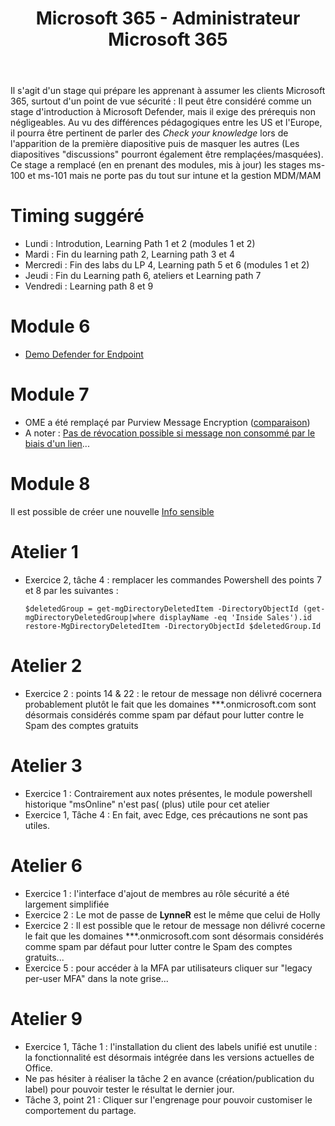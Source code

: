 ﻿---
title: Microsoft 365 - Administrateur Microsoft 365
goDeploy: true
m365: true
labs: https://github.com/MicrosoftLearning/MS-102T00-Microsoft-365-Administrator-Essentials/tree/master/Instructions/Labs
editDate: 14/12/2023
---
Il s'agit d'un stage qui prépare les apprenant à assumer les clients Microsoft 365, surtout d'un point de vue sécurité : 
Il peut être considéré comme un stage d'introduction à Microsoft Defender, mais il exige des prérequis non négligeables.
Au vu des différences pédagogiques entre les US et l'Europe, il pourra être pertinent de parler des *Check your knowledge* lors de l'apparition de la première diapositive puis de masquer les autres (Les diapositives "discussions" pourront également être remplaçées/masquées).
Ce stage a remplacé (en en prenant des modules, mis à jour) les stages ms-100 et ms-101 mais ne porte pas du tout sur intune et la gestion MDM/MAM
# Timing suggéré
- Lundi : Introdution, Learning Path 1 et 2 (modules 1 et 2)
- Mardi : Fin du learning path 2, Learning path 3 et 4
- Mercredi : Fin des labs du LP 4, Learning path 5 et 6 (modules 1 et 2)
- Jeudi : Fin du Learning path 6, ateliers et Learning path 7
- Vendredi : Learning path 8 et 9
# Module 6
- [Demo Defender for Endpoint](https://mslearn.cloudguides.com/guides/Investigate%20and%20remediate%20threats%20with%20Microsoft%20Defender%20for%20Endpoint)
# Module 7
- OME a été remplaçé par Purview Message Encryption ([comparaison](https://docs.microsoft.com/en-us/microsoft-365/compliance/ome-version-comparison?view=o365-worldwide#side-by-side-comparison-of-message-encryption-features-and-capabilities))  
- A noter : [Pas de révocation possible si message non consommé par le biais d'un lien](https://docs.microsoft.com/en-us/microsoft-365/compliance/revoke-ome-encrypted-mail?view=o365-worldwide#encrypted-emails-that-you-can-revoke)...  
# Module 8
Il est possible de créer une nouvelle [Info sensible](https://docs.microsoft.com/en-us/microsoft-365/compliance/create-a-custom-sensitive-information-type?view=o365-worldwide#create-a-custom-sensitive-information-type)  
# Atelier 1
- Exercice 2, tâche 4 : remplacer les commandes Powershell des points 7 et 8 par les suivantes :
  ```pwsh
  $deletedGroup = get-mgDirectoryDeletedItem -DirectoryObjectId (get-mgDirectoryDeletedGroup|where displayName -eq 'Inside Sales').id  
  restore-MgDirectoryDeletedItem -DirectoryObjectId $deletedGroup.Id
  ```  

# Atelier 2
- Exercice 2 : points 14 & 22 : le retour de message non délivré cocernera probablement plutôt le fait que les domaines ***.onmicrosoft.com sont désormais considérés comme spam par défaut pour lutter contre le Spam des comptes gratuits
# Atelier 3
- Exercice 1 : Contrairement aux notes présentes, le module powershell historique "msOnline" n'est pas( (plus) utile pour cet atelier
- Exercice 1, Tâche 4 : En fait, avec Edge, ces précautions ne sont pas utiles.
# Atelier 6
- Exercice 1 : l'interface d'ajout de membres au rôle sécurité a été largement simplifiée
- Exercice 2 : Le mot de passe de **LynneR** est le même que celui de Holly
- Exercice 2 : Il est possible que le retour de message non délivré cocerne le fait que les domaines ***.onmicrosoft.com sont désormais considérés comme spam par défaut pour lutter contre le Spam des comptes gratuits...
- Exercice 5 : pour accéder à la MFA par utilisateurs cliquer sur "legacy per-user MFA" dans la note grise...
# Atelier 9
- Exercice 1, Tâche 1 : l'installation du client des labels unifié est unutile : la fonctionnalité est désormais intégrée dans les versions actuelles de Office.
- Ne pas hésiter à réaliser la tâche 2 en avance (création/publication du label) pour pouvoir tester le résultat le dernier jour.
- Tâche 3, point 21 : Cliquer sur l'engrenage pour pouvoir customiser le comportement du partage.
